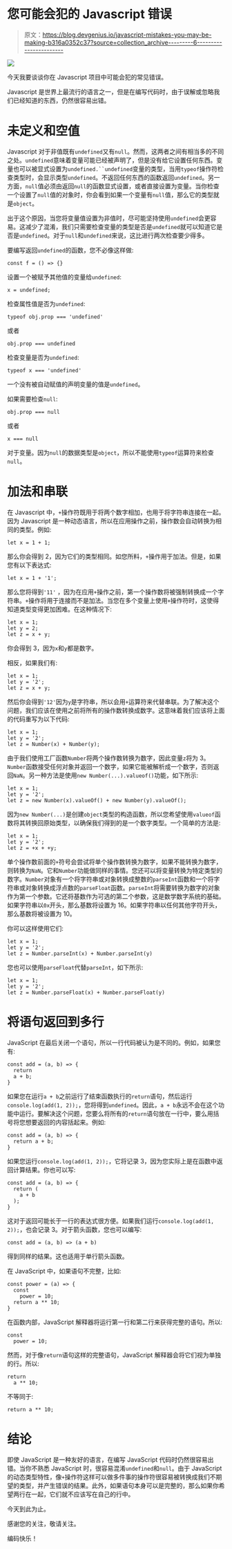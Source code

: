 # 您可能会犯的 Javascript 错误

> 原文：<https://blog.devgenius.io/javascript-mistakes-you-may-be-making-b316a0352c37?source=collection_archive---------6----------------------->

![](img/1535dbbb7e938f174d4d7a78eb9933a6.png)

今天我要谈谈你在 Javascript 项目中可能会犯的常见错误。

Javascript 是世界上最流行的语言之一，但是在编写代码时，由于误解或忽略我们已经知道的东西，仍然很容易出错。

# **未定义和空值**

Javascript 对于非值既有`undefined`又有`null`。然而，这两者之间有相当多的不同之处。`undefined`意味着变量可能已经被声明了，但是没有给它设置任何东西。变量也可以被显式设置为`undefined.``undefined`变量的类型，当用`typeof`操作符检查类型时，会显示类型`undefined`。不返回任何东西的函数返回`undefined`。另一方面，`null`值必须由返回`null`的函数显式设置，或者直接设置为变量。当你检查一个设置了`null`值的对象时，你会看到如果一个变量有`null`值，那么它的类型就是`object`。

出于这个原因，当您将变量值设置为非值时，尽可能坚持使用`undefined`会更容易。这减少了混淆，我们只需要检查变量的类型是否是`undefined`就可以知道它是否是`undefined`。对于`null`和`undefined`来说，这比进行两次检查要少得多。

要编写返回`undefined`的函数，您不必像这样做:

```
const f = () => {}
```

设置一个被赋予其他值的变量给`undefined`:

```
x = undefined;
```

检查属性值是否为`undefined`:

```
typeof obj.prop === 'undefined'
```

或者

```
obj.prop === undefined
```

检查变量是否为`undefined`:

```
typeof x === 'undefined'
```

一个没有被自动赋值的声明变量的值是`undefined`。

如果需要检查`null`:

```
obj.prop === null
```

或者

```
x === null
```

对于变量。因为`null`的数据类型是`object`，所以不能使用`typeof`运算符来检查`null`。

# 加法和串联

在 Javascript 中，`+`操作符既用于将两个数字相加，也用于将字符串连接在一起。因为 Javascript 是一种动态语言，所以在应用操作之前，操作数会自动转换为相同的类型。例如:

```
let x = 1 + 1;
```

那么你会得到 2，因为它们的类型相同。如您所料，`+`操作用于加法。但是，如果您有以下表达式:

```
let x = 1 + '1';
```

那么您将得到`'11'` ，因为在应用`+`操作之前，第一个操作数将被强制转换成一个字符串。`+`操作将用于连接而不是加法。当您在多个变量上使用`+`操作符时，这使得知道类型变得更加困难。在这种情况下:

```
let x = 1;  
let y = 2;  
let z = x + y;
```

你会得到 3，因为`x`和`y`都是数字。

相反，如果我们有:

```
let x = 1;  
let y = '2';  
let z = x + y;
```

然后你会得到`'12'`因为`y`是字符串，所以会用`+`运算符来代替串联。为了解决这个问题，我们应该在使用之前将所有的操作数转换成数字。这意味着我们应该将上面的代码重写为以下代码:

```
let x = 1;  
let y = '2';  
let z = Number(x) + Number(y);
```

由于我们使用工厂函数`Number`将两个操作数转换为数字，因此变量`z`将为 3。`Number`函数接受任何对象并返回一个数字，如果它能被解析成一个数字，否则返回`NaN`。另一种方法是使用`new Number(...).valueof()`功能，如下所示:

```
let x = 1;  
let y = '2';  
let z = new Number(x).valueOf() + new Number(y).valueOf();
```

因为`new Number(...)`是创建`object`类型的构造函数，所以您希望使用`valueof`函数将其转换回原始类型，以确保我们得到的是一个数字类型。一个简单的方法是:

```
let x = 1;  
let y = '2';  
let z = +x + +y;
```

单个操作数前面的`+`符号会尝试将单个操作数转换为数字，如果不能转换为数字，则转换为`NaN`。它和`Number`功能做同样的事情。您还可以将变量转换为特定类型的数字。`Number`对象有一个将字符串或对象转换成整数的`parseInt`函数和一个将字符串或对象转换成浮点数的`parseFloat`函数。`parseInt`将需要转换为数字的对象作为第一个参数。它还将基数作为可选的第二个参数，这是数学数字系统的基础。如果字符串以`0x`开头，那么基数将设置为 16。如果字符串以任何其他字符开头，那么基数将被设置为 10。

你可以这样使用它们:

```
let x = 1;  
let y = '2';  
let z = Number.parseInt(x) + Number.parseInt(y)
```

您也可以使用`parseFloat`代替`parseInt`，如下所示:

```
let x = 1;  
let y = '2';  
let z = Number.parseFloat(x) + Number.parseFloat(y)
```

# 将语句返回到多行

JavaScript 在最后关闭一个语句，所以一行代码被认为是不同的。例如，如果您有:

```
const add = (a, b) => {  
  return  
  a + b;  
}
```

如果您在运行`a + b`之前运行了结束函数执行的`return`语句，然后运行`console.log(add(1, 2));`，您将得到`undefined`。因此，`a + b`永远不会在这个功能中运行。要解决这个问题，您要么将所有的`return`语句放在一行中，要么用括号将您想要返回的内容括起来。例如:

```
const add = (a, b) => {  
  return a + b;  
}
```

如果您运行`console.log(add(1, 2));`，它将记录 3，因为您实际上是在函数中返回计算结果。你也可以写:

```
const add = (a, b) => {  
  return (  
    a + b  
  );  
}
```

这对于返回可能长于一行的表达式很方便。如果我们运行`console.log(add(1, 2));`，也会记录 3。对于箭头函数，您也可以编写:

```
const add = (a, b) => (a + b)
```

得到同样的结果。这也适用于单行箭头函数。

在 JavaScript 中，如果语句不完整，比如:

```
const power = (a) => {  
  const  
    power = 10;  
  return a ** 10;  
}
```

在函数内部，JavaScript 解释器将运行第一行和第二行来获得完整的语句。所以:

```
const  
  power = 10;
```

然而，对于像`return`语句这样的完整语句，JavaScript 解释器会将它们视为单独的行。所以:

```
return   
  a ** 10;
```

不等同于:

```
return a ** 10;
```

# 结论

即使 JavaScript 是一种友好的语言，在编写 JavaScript 代码时仍然很容易出错。当你不熟悉 JavaScript 时，很容易混淆`undefined`和`null`。由于 JavaScript 的动态类型特性，像`+`操作符这样可以做多件事的操作符很容易被转换成我们不期望的类型，并产生错误的结果。此外，如果语句本身可以是完整的，那么如果你希望两行在一起，它们就不应该写在自己的行中。

今天到此为止。

感谢您的关注，敬请关注。

编码快乐！